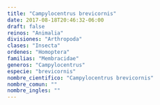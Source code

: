 ```yaml
---
title: "Campylocentrus brevicornis"
date: 2017-08-18T20:46:32-06:00
draft: false
reinos: "Animalia"
divisiones: "Arthropoda"
clases: "Insecta"
ordenes: "Homoptera"
familias: "Membracidae"
generos: "Campylocentrus"
especie: "brevicornis"
nombre_cientifico: "Campylocentrus brevicornis"
nombre_comun: ""
nombre_ingles: ""
---
```

